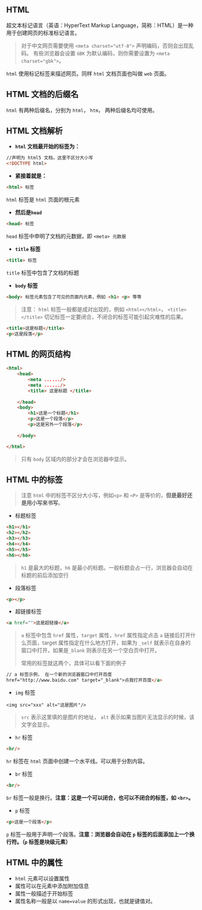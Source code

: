 ## HTML

超文本标记语言（英语：HyperText Markup Language，简称：HTML）是一种用于创建网页的标准标记语言。


> 对于中文网页需要使用 `<meta charset="utf-8">` 声明编码，否则会出现乱码。
> 有些浏览器会设置 `GBK` 为默认编码，则你需要设置为 `<meta charset="gbk">`。

`html` 使用标记标签来描述网页。同样 `html` 文档页面也叫做 `web` 页面。


## HTML 文档的后缀名

`html` 有两种后缀名，分别为 `html`， `htm`， 两种后缀名均可使用。


## HTML 文档解析

 - **`html` 文档最开始的标签为：**

```html
//声明为 html5 文档，这里不区分大小写
<!DOCTYPE html>

```

- **紧接着就是：**

```html
<html> 标签
```

`html` 标签是 `html` 页面的根元素

- **然后是`head`**

```html
<head> 标签
```

`head` 标签中申明了文档的元数据，即 `<meta> 元数据`


- **`title` 标签**

```html
<title> 标签
```

`title` 标签中包含了文档的标题

- **`body` 标签**

```html
<body> 标签元素包含了可见的页面内元素，例如 <h1> <p> 等等
```


> 注意： `html` 标签一般都是成对出现的，例如 `<html></html>`， `<title></title>`
> 切记标签一定要闭合，不闭合的标签可能引起灾难性的后果。

```html
<title>这是标题</title>
<p>这是段落</p>
```

## HTML 的网页结构

```html
<html>
	<head>
		<meta ....../>
		<meta ....../>
		<title> 这是标题 </title>
	
	</head>
	<body>
		<h1>这是一个标题</h1>
		<p>这是一个段落</p>
		<p>这是另外一个段落</p>
	
	</body>

</html>

```

> 只有 `body` 区域内的部分才会在浏览器中显示。


## HTML 中的标签

> 注意 `html` 中的标签不区分大小写，例如`<p>` 和 `<P>` 是等价的，**但是最好还是用小写来书写**。

- 标题标签

```html
<h1></h1>
<h2></h2>
<h3></h3>
<h4></h4>
<h5></h5>
<h6></h6>
```

> `h1` 是最大的标题，`h6` 是最小的标题。一般标题会占一行，浏览器会自动在标题的前后添加空行

- 段落标签

```html
<p></p>
```

- 超链接标签

```html
<a href="">这是超链接</a>
```

> `a` 标签中包含 `href` 属性，`target` 属性，`href` 属性指定点击 `a` 链接后打开什么页面，target 属性指定在什么地方打开，如果为 `_self` 就表示在自身的窗口中打开，如果是`_blank` 则表示在另一个空白页中打开。
> 
> 常用的标签就这两个，具体可以看下面的例子

```html
// a 标签示例， 在一个新的浏览器窗口中打开百度
href="http://www.baidu.com" target="_blank">点我打开百度</a>

```

- `img` 标签

```
<img src="xxx" alt="这是图片"/>
```

> `src` 表示这里填的是图片的地址， `alt` 表示如果当图片无法显示的时候，该文字会显示。

- `hr` 标签

```html
<hr/>
```

`hr` 标签在 `html` 页面中创建一个水平线。可以用于分割内容。

- `br` 标签

```html
<br/>
```

`br` 标签一般是换行。**注意：这是一个可以闭合，也可以不闭合的标签，如 `<br>`。**

- `p` 标签

```html
<p>这是一个段落</p>
```

`p` 标签一般用于声明一个段落。**注意：浏览器会自动在 `p` 标签的后面添加上一个换行符。（`p` 标签是块级元素）**


## HTML 中的属性

- `html` 元素可以设置属性
- 属性可以在元素中添加附加信息
- 属性一般描述于开始标签
- 属性名称一般是以 `name=value` 的形式出现，也就是键值对。















